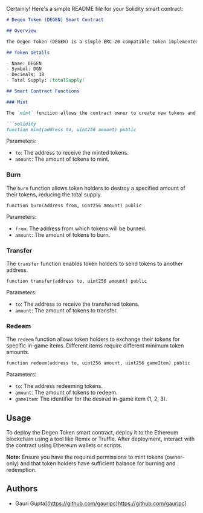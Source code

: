 Certainly! Here's a simple README file for your Solidity smart contract:

```markdown
# Degen Token (DEGEN) Smart Contract

## Overview

The Degen Token (DEGEN) is a simple ERC-20 compatible token implemented on the Ethereum blockchain. This contract allows for token minting, burning, and transferring, along with a custom redeem function for specific game items.

## Token Details

- Name: DEGEN
- Symbol: DGN
- Decimals: 18
- Total Supply: [totalSupply]

## Smart Contract Functions

### Mint

The `mint` function allows the contract owner to create new tokens and assign them to a specific address.

```solidity
function mint(address to, uint256 amount) public
```

Parameters:
- `to`: The address to receive the minted tokens.
- `amount`: The amount of tokens to mint.

### Burn

The `burn` function allows token holders to destroy a specified amount of their tokens, reducing the total supply.

```solidity
function burn(address from, uint256 amount) public
```

Parameters:
- `from`: The address from which tokens will be burned.
- `amount`: The amount of tokens to burn.

### Transfer

The `transfer` function enables token holders to send tokens to another address.

```solidity
function transfer(address to, uint256 amount) public
```

Parameters:
- `to`: The address to receive the transferred tokens.
- `amount`: The amount of tokens to transfer.

### Redeem

The `redeem` function allows token holders to exchange their tokens for specific in-game items. Different items require different minimum token amounts.

```solidity
function redeem(address to, uint256 amount, uint256 gameItem) public
```

Parameters:
- `to`: The address redeeming tokens.
- `amount`: The amount of tokens to redeem.
- `gameItem`: The identifier for the desired in-game item (1, 2, 3).

## Usage

To deploy the Degen Token smart contract, deploy it to the Ethereum blockchain using a tool like Remix or Truffle. After deployment, interact with the contract using Ethereum wallets or scripts.

**Note:** Ensure you have the required permissions to mint tokens (owner-only) and that token holders have sufficient balance for burning and redemption.

## Authors

- Gauri Gupta[(https://github.com/gauripc)https://github.com/gauripc]
